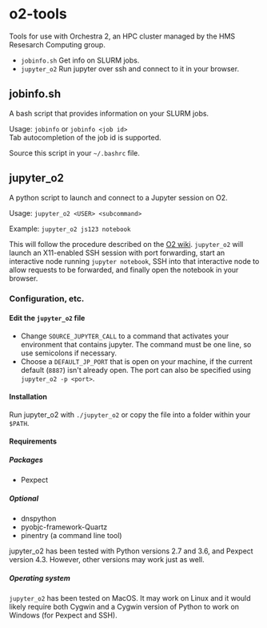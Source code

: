 # o2-tools
Tools for use with Orchestra 2, an HPC cluster managed by the HMS Resesarch Computing group.  
- `jobinfo.sh` Get info on SLURM jobs.  
- `jupyter_o2` Run jupyter over ssh and connect to it in your browser.

## jobinfo.sh
A bash script that provides information on your SLURM jobs.

Usage: `jobinfo` or `jobinfo <job id>`  
Tab autocompletion of the job id is supported.

Source this script in your `~/.bashrc` file.

## jupyter_o2
A python script to launch and connect to a Jupyter session on O2.

Usage: `jupyter_o2 <USER> <subcommand>`

Example: `jupyter_o2 js123 notebook`

This will follow the procedure described on the 
[O2 wiki](https://wiki.rc.hms.harvard.edu/display/O2/Jupyter+on+O2).
`jupyter_o2` will launch an X11-enabled SSH session with port forwarding, 
start an interactive node running `jupyter notebook`, 
SSH into that interactive node to allow requests to be forwarded,
and finally open the notebook in your browser.

### Configuration, etc.

#### Edit the `jupyter_o2` file
- Change `SOURCE_JUPYTER_CALL` to a command that activates your environment that 
contains jupyter. The command must be one line, so use semicolons if necessary.
- Choose a `DEFAULT_JP_PORT` that is open on your machine,
if the current default (`8887`) isn't already open. 
The port can also be specified using `jupyter_o2 -p <port>`.

#### Installation
Run jupyter_o2 with `./jupyter_o2` or copy the file into a folder within your `$PATH`.  

#### Requirements
##### Packages
- Pexpect

##### Optional
- dnspython
- pyobjc-framework-Quartz
- pinentry (a command line tool)

jupyter_o2 has been tested with Python versions 2.7 and 3.6,
and Pexpect version 4.3. However, other versions may work just as well.

##### Operating system
`jupyter_o2` has been tested on MacOS. It may work on Linux and it would likely require 
both Cygwin and a Cygwin version of Python to work on Windows (for Pexpect and SSH).

